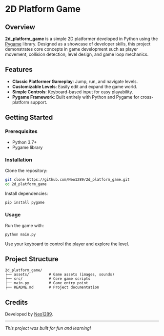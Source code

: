 # 2D Platform Game

## Overview

**2d_platform_game** is a simple 2D platformer developed in Python using the [Pygame](https://www.pygame.org/news) library. 
Designed as a showcase of developer skills, this project demonstrates core concepts in game development such as player movement, collision detection, level design, and game loop mechanics.

## Features

- **Classic Platformer Gameplay**: Jump, run, and navigate levels.
- **Customizable Levels**: Easily edit and expand the game world.
- **Simple Controls**: Keyboard-based input for easy playability.
- **Pygame Framework**: Built entirely with Python and Pygame for cross-platform support.

## Getting Started

### Prerequisites

- Python 3.7+
- Pygame library

### Installation

Clone the repository:
```bash
git clone https://github.com/Neo1289/2d_platform_game.git
cd 2d_platform_game
```

Install dependencies:
```bash
pip install pygame
```

### Usage

Run the game with:
```bash
python main.py
```

Use your keyboard to control the player and explore the level.

## Project Structure

```
2d_platform_game/
├── assets/         # Game assets (images, sounds)
├── src/            # Core game scripts
├── main.py         # Game entry point
├── README.md       # Project documentation
```

## Credits

Developed by [Neo1289](https://github.com/Neo1289).

---

*This project was built for fun and learning!*
